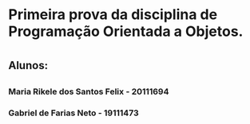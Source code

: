 <h1> Primeira prova da disciplina de Programação Orientada a Objetos. <h1>
<h2> Alunos: <h2>
    <h3>Maria Rikele dos Santos Felix - 20111694<h3>
    <h3>Gabriel de Farias Neto - 19111473<h3>
